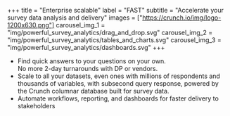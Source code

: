 +++
title = "Enterprise scalable"
label = "FAST"
subtitle = "Accelerate your survey data analysis and delivery"
images = ["https://crunch.io/img/logo-1200x630.png"]
carousel_img_1 = "img/powerful_survey_analytics/drag_and_drop.svg"
carousel_img_2 = "img/powerful_survey_analytics/tables_and_charts.svg"
carousel_img_3 = "img/powerful_survey_analytics/dashboards.svg"
+++

* Find quick answers to your questions on your own. <br/>No more 2-day turnarounds with DP or vendors. 
* Scale to all your datasets, even ones with millions of respondents and thousands of variables, with subsecond query response, powered by the Crunch columnar database built for survey data. 
* Automate workflows, reporting, and dashboards for faster delivery to stakeholders